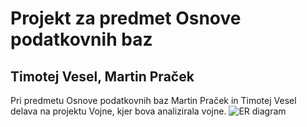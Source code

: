 # Projekt za predmet Osnove podatkovnih baz
## Timotej Vesel, Martin Praček

Pri predmetu Osnove podatkovnih baz Martin Praček in Timotej Vesel delava na projektu Vojne, kjer bova analizirala vojne.
![ER diagram](https://github.com/timotejvesel/vojne/blob/master/VojneER.png "ER diagram pri projektu vojne")
